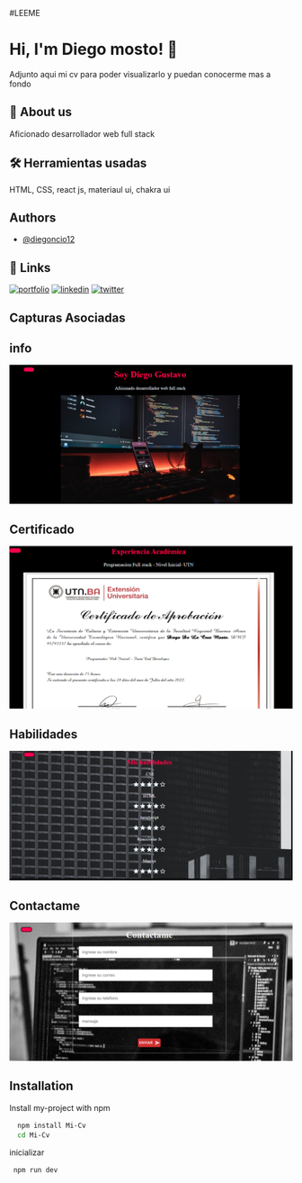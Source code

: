 #LEEME
# Hi, I'm Diego mosto! 👋
Adjunto aqui mi cv para poder visualizarlo y puedan conocerme mas a fondo

## 🚀 About us
Aficionado desarrollador web full stack

## 🛠 Herramientas usadas
 HTML, CSS, react js, materiaul ui, chakra ui


## Authors

- [@diegoncio12](https://github.com/diegoncio12)


## 🔗 Links
[![portfolio](https://img.shields.io/badge/my_portfolio-000?style=for-the-badge&logo=ko-fi&logoColor=white)](https://katherineoelsner.com/)
[![linkedin](https://img.shields.io/badge/linkedin-0A66C2?style=for-the-badge&logo=linkedin&logoColor=white)](https://www.linkedin.com/in/diego-de-la-cruz-mosto-911b5524b/)
[![twitter](https://img.shields.io/badge/twitter-1DA1F2?style=for-the-badge&logo=twitter&logoColor=white)](https://www.instagram.com/rip.yego/)


## Capturas Asociadas 

## info
<img src="https://github.com/diegoncio12/Mi-Cv/blob/main/src/assets/captura%201.png">

## Certificado
<img src="https://github.com/diegoncio12/Mi-Cv/blob/main/src/assets/captura%202.png">

## Habilidades
<img src="https://github.com/diegoncio12/Mi-Cv/blob/main/src/assets/captura%203.png">

## Contactame
<img src="https://github.com/diegoncio12/Mi-Cv/blob/main/src/assets/captura%204.png">



## Installation

Install my-project with npm

```bash
  npm install Mi-Cv
  cd Mi-Cv
```
  inicializar
  
     npm run dev 

